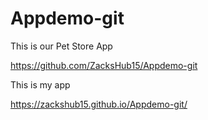 # Appdemo-git

This is our Pet Store App

https://github.com/ZacksHub15/Appdemo-git

This is my app

https://zackshub15.github.io/Appdemo-git/
